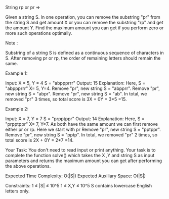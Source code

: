 String rp or pr =>

Given a string S. In one operation, you can remove the substring "pr" from the string S and get amount X or you can remove the substring "rp" and get the amount Y. Find the maximum amount you can get if you perform zero or more such operations optimally.

Note :

Substring of a string S is defined as a continuous sequence of characters in S. After removing pr or rp, the order of remaining letters should remain the same.

Example 1:

Input: X = 5, Y = 4 S = "abppprrr" 
Output: 15 
Explanation: Here, S = "abppprrr" X= 5, Y=4. Remove "pr", new string S = "abpprr". Remove "pr", new string S = "abpr". Remove "pr", new string S = "ab". In total, we removed "pr" 3 times, so total score is 3X + 0Y = 3*5 =15.

Example 2:

Input: X = 7, Y = 7 S = "prpptppr" 
Output: 14 
Explanation: Here, S = "prpptppr" X= 7, Y=7. As both have the same amount we can first remove either pr or rp. Here we start with pr Remove "pr", new string S = "pptppr". Remove "pr", new string S = "pptp". In total, we removed "pr" 2 times, so total score is 2X + 0Y = 2*7 =14.

Your Task: You don't need to read input or print anything. Your task is to complete the function solve() which takes the X ,Y and string S as input parameters and returns the maximum amount you can get after performing the above operations.

Expected Time Complexity: O(|S|) Expected Auxiliary Space: O(|S|)

Constraints: 1 ≤ |S| ≤ 10^5 1 ≤ X,Y ≤ 10^5 S contains lowercase English letters only.